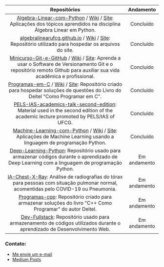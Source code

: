 |**Repositórios**|**Andamento**|
|:--------------:|:-----------:|
|[Algebra-Linear-com-Python](https://github.com/Alyssonmach/Algebra-Linear-com-Python) / [Wiki](https://github.com/Alyssonmach/Algebra-Linear-com-Python/wiki) / [Site](https://algebralinearufcg.github.io): Aplicações dos tópicos aprendidos na disciplina Álgebra Linear em Python.|Concluído|
|[algebralinearufcg.github.io](https://github.com/algebralinearufcg/algebralinearufcg.github.io) / [Wiki](https://github.com/algebralinearufcg/algebralinearufcg.github.io/wiki) / [Site](https://algebralinearufcg.github.io): Repositório utilizado para hospedar os arquivos do site.|Concluído|
|[Minicurso-Git-e-GitHub](https://github.com/Alyssonmach/Minicurso-Git-e-GitHub) / [Wiki](https://github.com/Alyssonmach/Minicurso-Git-e-GitHub/wiki) / [Site](https://alyssonmach.github.io/Minicurso-Git-e-GitHub/index.html): Aprenda a usar o Software de Versionamento Git e o repositório remoto Github para auxiliar sua vida acadêmica e profissional.|Concluído|
|[Programas-em-C](https://github.com/Alyssonmach/Programas-em-C) / [Wiki](https://github.com/Alyssonmach/Programas-em-C/wiki) / [Site](https://alyssonmach.github.io/Programas-em-C/): Repositório criado para hospedar soluções de questões do Livro do Deitel "Como Programar em C".|Concluído|
|[PELS-IAS-academics-talk-second-edition](https://github.com/Alyssonmach/PELS-IAS-academics-talk-second-edition): Material used in the second edition of the academic lecture promoted by PELS/IAS of UFCG.|Concluído|
|[Machine-Learning-com-Python](https://github.com/Alyssonmach/Machine-Learning-com-Python) / [Wiki](https://github.com/Alyssonmach/Machine-Learning-com-Python/wiki) / [Site](https://alyssonmach.github.io/Machine-Learning-com-Python/): Aplicações de Machine Learning usando a linguagem de programação Python.|Concluído|
|[Deep-Learning-Python](https://github.com/Alyssonmach/Deep-Learning-Python): Repositório usado para armazenar códigos durante o aprendizado de Deep Learning com a linguagem de programação Python.| Em andamento|
|[IA-Chest-X-Ray](https://github.com/Alyssonmach/IA-Chest-X-Ray): Análise de radiografias do tórax para pessoas com situação pulmonar normal, acomentidas pelo COVID-19 ou Pneumonia.|Em andamento|
|[Programas-cpp](https://github.com/Alyssonmach/Programas-cpp): Repositório criado para armazenar soluções do livro "C++ Como Programar" do autor Deitel.|Em andamento|
|[Dev-Fullstack](https://github.com/Alyssonmach/Dev-Fullstack): Repositório usado para armazenamento de códigos utilizados durante o aprendizado de Desenvolvimento Web.|Em andamento|

### Contato:

- [Me envie um e-mail](mailto:alysson.barbosa@ee.ufcg.edu.br)
- [Medium Posts](https://medium.com/@alyssonmachado388)
